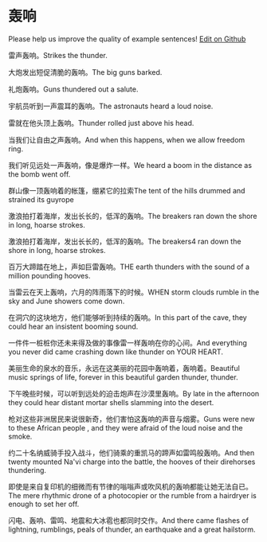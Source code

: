 # 轰响

Please help us improve the quality of example sentences! [Edit on Github](https://github.com/jiyushe/jiyu-example-sentence-source/blob/main/chinese/hongxiang_1.md)

<p><span class="chinese">雷声轰响。</span><span class="english">Strikes the thunder.</span></p>

<p><span class="chinese">大炮发出短促清脆的轰响。</span><span class="english">The big guns barked.</span></p>

<p><span class="chinese">礼炮轰响。</span><span class="english">Guns thundered out a salute.</span></p>

<p><span class="chinese">宇航员听到一声震耳的轰响。</span><span class="english">The astronauts heard a loud noise.</span></p>

<p><span class="chinese">雷就在他头顶上轰响。</span><span class="english">Thunder rolled just above his head.</span></p>

<p><span class="chinese">当我们让自由之声轰响。</span><span class="english">And when this happens, when we allow freedom ring.</span></p>

<p><span class="chinese">我们听见远处一声轰响，像是爆炸一样。</span><span class="english">We heard a boom in the distance as the bomb went off.</span></p>

<p><span class="chinese">群山像一顶轰响着的帐篷，绷紧它的拉索</span><span class="english">The tent of the hills drummed and strained its guyrope</span></p>

<p><span class="chinese">激浪拍打着海岸，发出长长的，低浑的轰响。</span><span class="english">The breakers ran down the shore in long, hoarse strokes.</span></p>

<p><span class="chinese">激浪拍打着海岸，发出长长的，低浑的轰响。</span><span class="english">The breakers4 ran down the shore in long, hoarse strokes.</span></p>

<p><span class="chinese">百万大蹄踏在地上，声如巨雷轰响。</span><span class="english">THE earth thunders with the sound of a million pounding hooves.</span></p>

<p><span class="chinese">当雷云在天上轰响，六月的阵雨落下的时候。</span><span class="english">WHEN storm clouds rumble in the sky and June showers come down.</span></p>

<p><span class="chinese">在洞穴的这块地方，他们能够听到持续的轰响。</span><span class="english">In this part of the cave, they could hear an insistent booming sound.</span></p>

<p><span class="chinese">一件件一桩桩你还未来得及做的事像雷一样轰响在你的心间。</span><span class="english">And everything you never did came crashing down like thunder on YOUR HEART.</span></p>

<p><span class="chinese">美丽生命的泉水的音乐，永远在这美丽的花园中轰响着，轰响着。</span><span class="english">Beautiful music springs of life, forever in this beautiful garden thunder, thunder.</span></p>

<p><span class="chinese">下午晚些时候，可以听到远处的迫击炮声在沙漠里轰响。</span><span class="english">By late in the afternoon they could hear distant mortar shells slamming into the desert.</span></p>

<p><span class="chinese">枪对这些非洲居民来说很新奇，他们害怕这轰响的声音与烟雾。</span><span class="english">Guns were new to these African people , and they were afraid of the loud noise and the smoke.</span></p>

<p><span class="chinese">约二十名纳威骑手投入战斗，他们骑乘的重凯马的蹄声如雷鸣般轰响。</span><span class="english">And then twenty mounted Na'vi charge into the battle, the hooves of their direhorses thundering.</span></p>

<p><span class="chinese">即使是来自复印机的细微而有节律的嗡嗡声或吹风机的轰响都能让她无法自已。</span><span class="english">The mere rhythmic drone of a photocopier or the rumble from a hairdryer is enough to set her off.</span></p>

<p><span class="chinese">闪电、轰响、雷鸣、地震和大冰雹也都同时交作。</span><span class="english">And there came flashes of lightning, rumblings, peals of thunder, an earthquake and a great hailstorm.</span></p>


